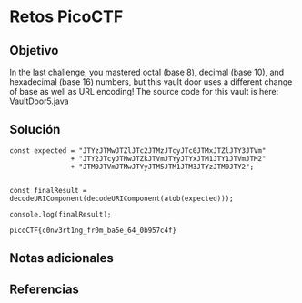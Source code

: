 # Retos PicoCTF


## Objetivo 

In the last challenge, you mastered octal (base 8), decimal (base 10), and hexadecimal (base 16) numbers, but this vault door uses a different change of base as well as URL encoding! The source code for this vault is here: VaultDoor5.java
## Solución 

```
const expected = "JTYzJTMwJTZlJTc2JTMzJTcyJTc0JTMxJTZlJTY3JTVm"
               + "JTY2JTcyJTMwJTZkJTVmJTYyJTYxJTM1JTY1JTVmJTM2"
               + "JTM0JTVmJTMwJTYyJTM5JTM1JTM3JTYzJTM0JTY2";


const finalResult = decodeURIComponent(decodeURIComponent(atob(expected)));

console.log(finalResult);

picoCTF{c0nv3rt1ng_fr0m_ba5e_64_0b957c4f}
```

## Notas adicionales 

## Referencias 
